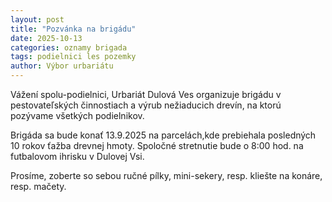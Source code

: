 ```yaml
---
layout: post
title: "Pozvánka na brigádu"
date: 2025-10-13
categories: oznamy brigada 
tags: podielnici les pozemky 
author: Výbor urbariátu
---
```


Vážení spolu-podielnici, Urbariát Dulová Ves organizuje brigádu v pestovateľských činnostiach a výrub nežiaducich drevín, na ktorú pozývame všetkých podielnikov. 

Brigáda sa bude konať 13.9.2025 na parcelách,kde prebiehala posledných 10 rokov ťažba drevnej hmoty. Spoločné stretnutie bude o  8:00 hod. na futbalovom ihrisku v Dulovej Vsi. 


Prosíme, zoberte so sebou ručné pílky, mini-sekery, resp. kliešte na konáre, resp. mačety.
